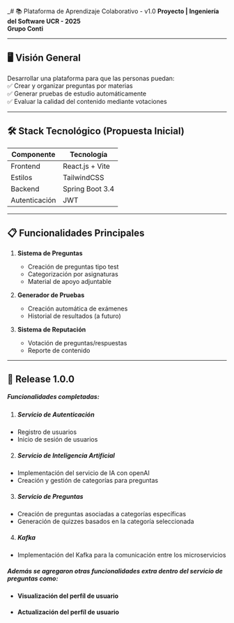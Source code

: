_# 📚 Plataforma de Aprendizaje Colaborativo - v1.0
**Proyecto  | Ingeniería del Software UCR - 2025**  
**Grupo Conti**

---

## 🖥️ **Visión General**
Desarrollar una plataforma para que las personas puedan:  
✅ Crear y organizar preguntas por materias  
✅ Generar pruebas de estudio automáticamente  
✅ Evaluar la calidad del contenido mediante votaciones

---

## 🛠️ **Stack Tecnológico (Propuesta Inicial)**
| Componente       | Tecnología       |
|-----------------|------------------|
| Frontend        | React.js + Vite  |
| Estilos         | TailwindCSS      |
| Backend         | Spring Boot 3.4  |
| Autenticación   | JWT              |

---

## 📋 **Funcionalidades Principales**
1. **Sistema de Preguntas**
    - Creación de preguntas tipo test
    - Categorización por asignaturas
    - Material de apoyo adjuntable

2. **Generador de Pruebas**
    - Creación automática de exámenes
    - Historial de resultados  (a futuro)

3. **Sistema de Reputación**
    - Votación de preguntas/respuestas
    - Reporte de contenido

---
## 🔄 **Release 1.0.0**

##### **Funcionalidades completadas:**

1. ##### **Servicio de Autenticación**
- Registro de usuarios
- Inicio de sesión de usuarios

2. ##### **Servicio de Inteligencia Artificial**
- Implementación del servicio de IA con openAI
- Creación y gestión de categorías para preguntas

3. ##### **Servicio de Preguntas**
- Creación de preguntas asociadas a categorías específicas
- Generación de quizzes basados en la categoría seleccionada

4. ##### **Kafka**
- Implementación del Kafka para la comunicación entre los microservicios

##### Además se agregaron otras funcionalidades extra dentro del servicio de preguntas como:

- #### Visualización del perfíl de usuario
- #### Actualización del perfíl de usuario

